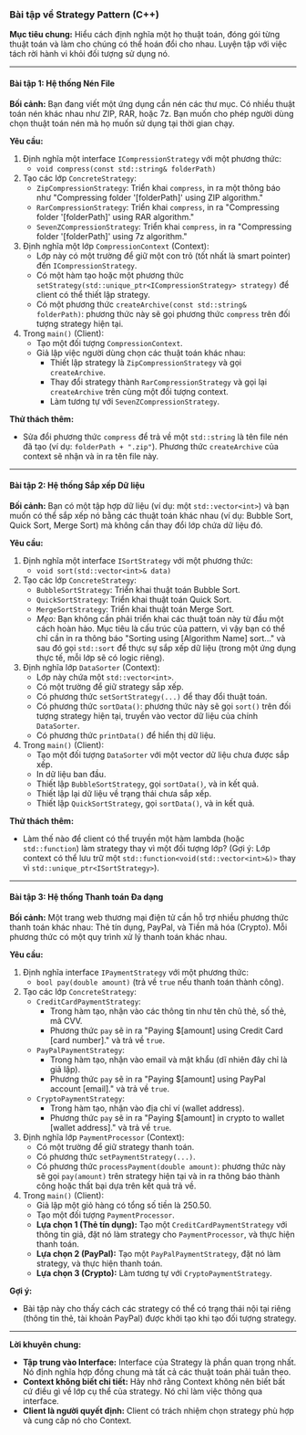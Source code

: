 ### Bài tập về Strategy Pattern (C++)

**Mục tiêu chung:** Hiểu cách định nghĩa một họ thuật toán, đóng gói từng thuật toán và làm cho chúng có thể hoán đổi cho nhau. Luyện tập với việc tách rời hành vi khỏi đối tượng sử dụng nó.

---

#### Bài tập 1: Hệ thống Nén File

**Bối cảnh:**
Bạn đang viết một ứng dụng cần nén các thư mục. Có nhiều thuật toán nén khác nhau như ZIP, RAR, hoặc 7z. Bạn muốn cho phép người dùng chọn thuật toán nén mà họ muốn sử dụng tại thời gian chạy.

**Yêu cầu:**

1.  Định nghĩa một interface `ICompressionStrategy` với một phương thức:
    *   `void compress(const std::string& folderPath)`
2.  Tạo các lớp `ConcreteStrategy`:
    *   `ZipCompressionStrategy`: Triển khai `compress`, in ra một thông báo như "Compressing folder '[folderPath]' using ZIP algorithm."
    *   `RarCompressionStrategy`: Triển khai `compress`, in ra "Compressing folder '[folderPath]' using RAR algorithm."
    *   `SevenZCompressionStrategy`: Triển khai `compress`, in ra "Compressing folder '[folderPath]' using 7z algorithm."
3.  Định nghĩa một lớp `CompressionContext` (Context):
    *   Lớp này có một trường để giữ một con trỏ (tốt nhất là smart pointer) đến `ICompressionStrategy`.
    *   Có một hàm tạo hoặc một phương thức `setStrategy(std::unique_ptr<ICompressionStrategy> strategy)` để client có thể thiết lập strategy.
    *   Có một phương thức `createArchive(const std::string& folderPath)`: phương thức này sẽ gọi phương thức `compress` trên đối tượng strategy hiện tại.
4.  Trong `main()` (Client):
    *   Tạo một đối tượng `CompressionContext`.
    *   Giả lập việc người dùng chọn các thuật toán khác nhau:
        *   Thiết lập strategy là `ZipCompressionStrategy` và gọi `createArchive`.
        *   Thay đổi strategy thành `RarCompressionStrategy` và gọi lại `createArchive` trên cùng một đối tượng context.
        *   Làm tương tự với `SevenZCompressionStrategy`.

**Thử thách thêm:**
*   Sửa đổi phương thức `compress` để trả về một `std::string` là tên file nén đã tạo (ví dụ: `folderPath + ".zip"`). Phương thức `createArchive` của context sẽ nhận và in ra tên file này.

---

#### Bài tập 2: Hệ thống Sắp xếp Dữ liệu

**Bối cảnh:**
Bạn có một tập hợp dữ liệu (ví dụ: một `std::vector<int>`) và bạn muốn có thể sắp xếp nó bằng các thuật toán khác nhau (ví dụ: Bubble Sort, Quick Sort, Merge Sort) mà không cần thay đổi lớp chứa dữ liệu đó.

**Yêu cầu:**

1.  Định nghĩa một interface `ISortStrategy` với một phương thức:
    *   `void sort(std::vector<int>& data)`
2.  Tạo các lớp `ConcreteStrategy`:
    *   `BubbleSortStrategy`: Triển khai thuật toán Bubble Sort.
    *   `QuickSortStrategy`: Triển khai thuật toán Quick Sort.
    *   `MergeSortStrategy`: Triển khai thuật toán Merge Sort.
    *   *Mẹo:* Bạn không cần phải triển khai các thuật toán này từ đầu một cách hoàn hảo. Mục tiêu là cấu trúc của pattern, vì vậy bạn có thể chỉ cần in ra thông báo "Sorting using [Algorithm Name] sort..." và sau đó gọi `std::sort` để thực sự sắp xếp dữ liệu (trong một ứng dụng thực tế, mỗi lớp sẽ có logic riêng).
3.  Định nghĩa lớp `DataSorter` (Context):
    *   Lớp này chứa một `std::vector<int>`.
    *   Có một trường để giữ strategy sắp xếp.
    *   Có phương thức `setSortStrategy(...)` để thay đổi thuật toán.
    *   Có phương thức `sortData()`: phương thức này sẽ gọi `sort()` trên đối tượng strategy hiện tại, truyền vào vector dữ liệu của chính `DataSorter`.
    *   Có phương thức `printData()` để hiển thị dữ liệu.
4.  Trong `main()` (Client):
    *   Tạo một đối tượng `DataSorter` với một vector dữ liệu chưa được sắp xếp.
    *   In dữ liệu ban đầu.
    *   Thiết lập `BubbleSortStrategy`, gọi `sortData()`, và in kết quả.
    *   Thiết lập lại dữ liệu về trạng thái chưa sắp xếp.
    *   Thiết lập `QuickSortStrategy`, gọi `sortData()`, và in kết quả.

**Thử thách thêm:**
*   Làm thế nào để client có thể truyền một hàm lambda (hoặc `std::function`) làm strategy thay vì một đối tượng lớp? (Gợi ý: Lớp context có thể lưu trữ một `std::function<void(std::vector<int>&)>` thay vì `std::unique_ptr<ISortStrategy>`).

---

#### Bài tập 3: Hệ thống Thanh toán Đa dạng

**Bối cảnh:**
Một trang web thương mại điện tử cần hỗ trợ nhiều phương thức thanh toán khác nhau: Thẻ tín dụng, PayPal, và Tiền mã hóa (Crypto). Mỗi phương thức có một quy trình xử lý thanh toán khác nhau.

**Yêu cầu:**

1.  Định nghĩa interface `IPaymentStrategy` với một phương thức:
    *   `bool pay(double amount)` (trả về `true` nếu thanh toán thành công).
2.  Tạo các lớp `ConcreteStrategy`:
    *   `CreditCardPaymentStrategy`:
        *   Trong hàm tạo, nhận vào các thông tin như tên chủ thẻ, số thẻ, mã CVV.
        *   Phương thức `pay` sẽ in ra "Paying $[amount] using Credit Card [card number]." và trả về `true`.
    *   `PayPalPaymentStrategy`:
        *   Trong hàm tạo, nhận vào email và mật khẩu (dĩ nhiên đây chỉ là giả lập).
        *   Phương thức `pay` sẽ in ra "Paying $[amount] using PayPal account [email]." và trả về `true`.
    *   `CryptoPaymentStrategy`:
        *   Trong hàm tạo, nhận vào địa chỉ ví (wallet address).
        *   Phương thức `pay` sẽ in ra "Paying $[amount] in crypto to wallet [wallet address]." và trả về `true`.
3.  Định nghĩa lớp `PaymentProcessor` (Context):
    *   Có một trường để giữ strategy thanh toán.
    *   Có phương thức `setPaymentStrategy(...)`.
    *   Có phương thức `processPayment(double amount)`: phương thức này sẽ gọi `pay(amount)` trên strategy hiện tại và in ra thông báo thành công hoặc thất bại dựa trên kết quả trả về.
4.  Trong `main()` (Client):
    *   Giả lập một giỏ hàng có tổng số tiền là 250.50.
    *   Tạo một đối tượng `PaymentProcessor`.
    *   **Lựa chọn 1 (Thẻ tín dụng):** Tạo một `CreditCardPaymentStrategy` với thông tin giả, đặt nó làm strategy cho `PaymentProcessor`, và thực hiện thanh toán.
    *   **Lựa chọn 2 (PayPal):** Tạo một `PayPalPaymentStrategy`, đặt nó làm strategy, và thực hiện thanh toán.
    *   **Lựa chọn 3 (Crypto):** Làm tương tự với `CryptoPaymentStrategy`.

**Gợi ý:**
*   Bài tập này cho thấy cách các strategy có thể có trạng thái nội tại riêng (thông tin thẻ, tài khoản PayPal) được khởi tạo khi tạo đối tượng strategy.

---

**Lời khuyên chung:**

*   **Tập trung vào Interface:** Interface của Strategy là phần quan trọng nhất. Nó định nghĩa hợp đồng chung mà tất cả các thuật toán phải tuân theo.
*   **Context không biết chi tiết:** Hãy nhớ rằng Context không nên biết bất cứ điều gì về lớp cụ thể của strategy. Nó chỉ làm việc thông qua interface.
*   **Client là người quyết định:** Client có trách nhiệm chọn strategy phù hợp và cung cấp nó cho Context.